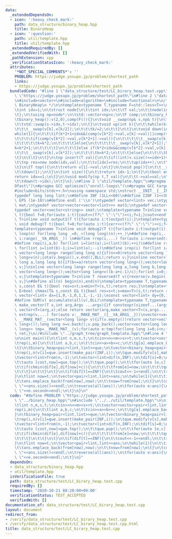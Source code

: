 ```yaml
---
data:
  _extendedDependsOn:
  - icon: ':heavy_check_mark:'
    path: data_structure/binary_heap.hpp
    title: BinaryHeap
  - icon: ':question:'
    path: util/template.hpp
    title: util/template.hpp
  _extendedRequiredBy: []
  _extendedVerifiedWith: []
  _pathExtension: cpp
  _verificationStatusIcon: ':heavy_check_mark:'
  attributes:
    '*NOT_SPECIAL_COMMENTS*': ''
    PROBLEM: https://judge.yosupo.jp/problem/shortest_path
    links:
    - https://judge.yosupo.jp/problem/shortest_path
  bundledCode: "#line 1 \"data_structure/test/LC_birary_heap.test.cpp\"\n#define PROBLEM\
    \ \"https://judge.yosupo.jp/problem/shortest_path\"\n#line 2 \"data_structure/binary_heap.hpp\"\
    \n#include<vector>\n#include<algorithm>\n#include<functional>\n\n/**\n * @brief\
    \ BinaryHeap\n */\n\ntemplate<typename T,typename F=std::less<T>>\nstruct binary_heap{\n\
    \tint idx=1;\n\tstruct node{\n\t\tint idx;\n\t\tT val;\n\t\tnode(int idx,T val):idx(idx),val(val){}\n\
    \t};\n\tusing np=node*;\n\tstd::vector<np>v;\n\tF comp;\n\tbinary_heap(F comp):v(2,0),comp(comp){}\n\
    \tbinary_heap():v(2,0),comp(F()){}\n\tvoid __swap(np& s,np& t){\n\t\tstd::swap(s,t);\n\
    \t\tstd::swap(s->idx,t->idx);\n\t}\n\tvoid up(int k){\n\t\twhile(k>1&&comp(v[k]->val,v[k/2]->val)){\n\
    \t\t\t__swap(v[k],v[k/2]);\n\t\t\tk/=2;\n\t\t}\n\t}\n\tvoid down(int k){\n\t\t\
    while(1){\n\t\t\tif(k*2+1<idx&&(comp(v[k*2]->val,v[k]->val)||comp(v[k*2+1]->val,v[k]->val))){\n\
    \t\t\t\tif(comp(v[k*2]->val,v[k*2+1]->val)){\n\t\t\t\t\t__swap(v[k],v[k*2]);\n\
    \t\t\t\t\tk=k*2;\n\t\t\t\t}else{\n\t\t\t\t\t__swap(v[k],v[k*2+1]);\n\t\t\t\t\t\
    k=k*2+1;\n\t\t\t\t}\n\t\t\t}else if(k*2<idx&&comp(v[k*2]->val,v[k]->val)){\n\t\
    \t\t\t__swap(v[k],v[k*2]);\n\t\t\t\tk=k*2;\n\t\t\t}else{\n\t\t\t\tbreak;\n\t\t\
    \t}\n\t\t}\n\t}\n\tnp insert(T val){\n\t\tif((int)v.size()<=idx+1)v.resize(v.size()*2,0);\n\
    \t\tnp res=new node(idx,val);\n\t\tv[idx]=res;\n\t\tup(idx++);\n\t\treturn res;\n\
    \t}\n\tT top(){\n\t\treturn v[1]->val;\n\t}\n\tvoid pop(){\n\t\t__swap(v[1],v[--idx]);\n\
    \t\tdown(1);\n\t}\n\tint size(){\n\t\treturn idx-1;\n\t}\n\tbool empty(){\n\t\t\
    return idx==1;\n\t}\n\tvoid modify(np t,T val){\n\t\tt->val=val;\n\t\tup(t->idx);\n\
    \t\tdown(t->idx);\n\t}\n};\n#line 2 \"util/template.hpp\"\n#pragma GCC optimize(\"\
    Ofast\")\n#pragma GCC optimize(\"unroll-loops\")\n#pragma GCC target(\"avx\")\n\
    #include<bits/stdc++.h>\nusing namespace std;\nstruct __INIT__{__INIT__(){cin.tie(0);ios::sync_with_stdio(false);cout<<fixed<<setprecision(15);}}__INIT__;\n\
    typedef long long lint;\n#define INF (1LL<<60)\n#define IINF (1<<30)\n#define\
    \ EPS (1e-10)\n#define endl ('\\n')\ntypedef vector<lint> vec;\ntypedef vector<vector<lint>>\
    \ mat;\ntypedef vector<vector<vector<lint>>> mat3;\ntypedef vector<string> svec;\n\
    typedef vector<vector<string>> smat;\ntemplate<typename T>inline void output(T\
    \ t){bool f=0;for(auto i:t){cout<<(f?\" \":\"\")<<i;f=1;}cout<<endl;}\ntemplate<typename\
    \ T>inline void output2(T t){for(auto i:t)output(i);}\ntemplate<typename T>inline\
    \ void debug(T t){bool f=0;for(auto i:t){cerr<<(f?\" \":\"\")<<i;f=1;}cerr<<endl;}\n\
    template<typename T>inline void debug2(T t){for(auto i:t)output(i);}\n#define\
    \ loop(n) for(long long _=0;_<(long long)(n);++_)\n#define rep(i,...) for(auto\
    \ i:range(__VA_ARGS__)) \n#define rrep(i,...) for(auto i:reversed(range(__VA_ARGS__)))\n\
    #define repi(i,a,b) for(lint i=lint(a);i<(lint)(b);++i)\n#define rrepi(i,a,b)\
    \ for(lint i=lint(b)-1;i>=lint(a);--i)\n#define irep(i) for(lint i=0;;++i)\ninline\
    \ vector<long long> range(long long n){if(n<=0)return vector<long long>();vector<long\
    \ long>v(n);iota(v.begin(),v.end(),0LL);return v;}\ninline vector<long long> range(long\
    \ long a,long long b){if(b<=a)return vector<long long>();vector<long long>v(b-a);iota(v.begin(),v.end(),a);return\
    \ v;}\ninline vector<long long> range(long long a,long long b,long long c){if((b-a+c-1)/c<=0)return\
    \ vector<long long>();vector<long long>v((b-a+c-1)/c);for(int i=0;i<(int)v.size();++i)v[i]=i?v[i-1]+c:a;return\
    \ v;}\ntemplate<typename T>inline T reversed(T v){reverse(v.begin(),v.end());return\
    \ v;}\n#define all(n) begin(n),end(n)\ntemplate<typename T,typename E>bool chmin(T&\
    \ s,const E& t){bool res=s>t;s=min<T>(s,t);return res;}\ntemplate<typename T,typename\
    \ E>bool chmax(T& s,const E& t){bool res=s<t;s=max<T>(s,t);return res;}\nconst\
    \ vector<lint> dx={1,0,-1,0,1,1,-1,-1};\nconst vector<lint> dy={0,1,0,-1,1,-1,1,-1};\n\
    #define SUM(v) accumulate(all(v),0LL)\ntemplate<typename T,typename ...Args>auto\
    \ make_vector(T x,int arg,Args ...args){if constexpr(sizeof...(args)==0)return\
    \ vector<T>(arg,x);else return vector(arg,make_vector<T>(x,args...));}\n#define\
    \ extrep(v,...) for(auto v:__MAKE_MAT__({__VA_ARGS__}))\nvector<vector<long long>>\
    \ __MAKE_MAT__(vector<long long> v){if(v.empty())return vector<vector<long long>>(1,vector<long\
    \ long>());long long n=v.back();v.pop_back();vector<vector<long long>> ret;vector<vector<long\
    \ long>> tmp=__MAKE_MAT__(v);for(auto e:tmp)for(long long i=0;i<n;++i){ret.push_back(e);ret.back().push_back(i);}return\
    \ ret;}\n//#include \"../graph_tree/graph_template.hpp\"\n#line 4 \"data_structure/test/LC_birary_heap.test.cpp\"\
    \n\nint main(){\n\tlint n,m,s,t;\n\tcin>>n>>m>>s>>t;\n\tvector<vector<pair<lint,lint>>>g(n);\n\
    \trep(i,m){\n\t\tlint a,b,c;\n\t\tcin>>a>>b>>c;\n\t\tg[a].emplace_back(b,c);\n\
    \t}\n\tbinary_heap<pair<lint,lint>>que;\n\tvector<binary_heap<pair<lint,lint>>::np>v(n);\n\
    \trep(i,n)v[i]=que.insert(make_pair(INF,i));\n\tque.modify(v[s],make_pair(0,s));\n\
    \tvector<lint>from(n,-1);\n\tvector<lint>dif(n,INF);\n\tdif[s]=0;\n\twhile(!que.empty()){\n\
    \t\tauto [cost,now]=que.top();\n\t\tque.pop();\n\t\tfor(auto [e,c]:g[now]){\n\t\
    \t\tif(chmin(dif[e],dif[now]+c)){\n\t\t\t\tfrom[e]=now;\n\t\t\t\tque.modify(v[e],make_pair(dif[e],e));\n\
    \t\t\t}\n\t\t}\n\t}\n\tif(dif[t]==INF){\n\t\tcout<<-1<<endl;\n\t\treturn 0;\n\t\
    }\n\tlint now=t;\n\tvector<pair<lint,lint>>ans;\n\twhile(1){\n\t\tif(now==s)break;\n\
    \t\tans.emplace_back(from[now],now);\n\t\tnow=from[now];\n\t}\n\tcout<<dif[t]<<\"\
    \ \"<<ans.size()<<endl;\n\treverse(all(ans));\n\tfor(auto e:ans){\n\t\tcout<<e.first<<\"\
    \ \"<<e.second<<endl;\n\t}\n}\n"
  code: "#define PROBLEM \"https://judge.yosupo.jp/problem/shortest_path\"\n#include\
    \ \"../binary_heap.hpp\"\n#include \"../../util/template.hpp\"\n\nint main(){\n\
    \tlint n,m,s,t;\n\tcin>>n>>m>>s>>t;\n\tvector<vector<pair<lint,lint>>>g(n);\n\t\
    rep(i,m){\n\t\tlint a,b,c;\n\t\tcin>>a>>b>>c;\n\t\tg[a].emplace_back(b,c);\n\t\
    }\n\tbinary_heap<pair<lint,lint>>que;\n\tvector<binary_heap<pair<lint,lint>>::np>v(n);\n\
    \trep(i,n)v[i]=que.insert(make_pair(INF,i));\n\tque.modify(v[s],make_pair(0,s));\n\
    \tvector<lint>from(n,-1);\n\tvector<lint>dif(n,INF);\n\tdif[s]=0;\n\twhile(!que.empty()){\n\
    \t\tauto [cost,now]=que.top();\n\t\tque.pop();\n\t\tfor(auto [e,c]:g[now]){\n\t\
    \t\tif(chmin(dif[e],dif[now]+c)){\n\t\t\t\tfrom[e]=now;\n\t\t\t\tque.modify(v[e],make_pair(dif[e],e));\n\
    \t\t\t}\n\t\t}\n\t}\n\tif(dif[t]==INF){\n\t\tcout<<-1<<endl;\n\t\treturn 0;\n\t\
    }\n\tlint now=t;\n\tvector<pair<lint,lint>>ans;\n\twhile(1){\n\t\tif(now==s)break;\n\
    \t\tans.emplace_back(from[now],now);\n\t\tnow=from[now];\n\t}\n\tcout<<dif[t]<<\"\
    \ \"<<ans.size()<<endl;\n\treverse(all(ans));\n\tfor(auto e:ans){\n\t\tcout<<e.first<<\"\
    \ \"<<e.second<<endl;\n\t}\n}"
  dependsOn:
  - data_structure/binary_heap.hpp
  - util/template.hpp
  isVerificationFile: true
  path: data_structure/test/LC_birary_heap.test.cpp
  requiredBy: []
  timestamp: '2020-10-21 08:20:00+09:00'
  verificationStatus: TEST_ACCEPTED
  verifiedWith: []
documentation_of: data_structure/test/LC_birary_heap.test.cpp
layout: document
redirect_from:
- /verify/data_structure/test/LC_birary_heap.test.cpp
- /verify/data_structure/test/LC_birary_heap.test.cpp.html
title: data_structure/test/LC_birary_heap.test.cpp
---
```

